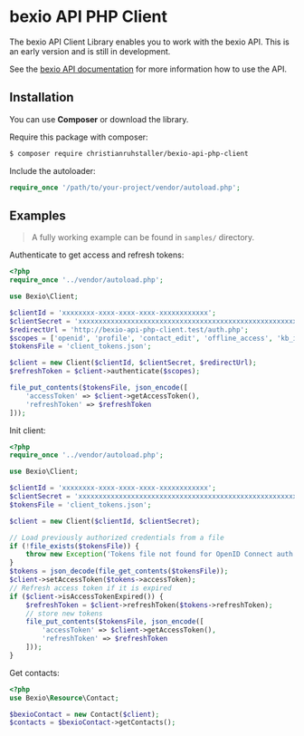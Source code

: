 # bexio API PHP Client

The bexio API Client Library enables you to work with the bexio API.
This is an early version and is still in development.

See the [bexio API documentation](https://docs.bexio.com) for more information how to use the API.

## Installation

You can use **Composer** or download the library.

Require this package with composer:

```sh
$ composer require christianruhstaller/bexio-api-php-client
```
Include the autoloader:

```php
require_once '/path/to/your-project/vendor/autoload.php';
```

## Examples

> A fully working example can be found in `samples/` directory.

Authenticate to get access and refresh tokens:

```php
<?php
require_once '../vendor/autoload.php';

use Bexio\Client;

$clientId = 'xxxxxxxx-xxxx-xxxx-xxxx-xxxxxxxxxxxx';
$clientSecret = 'xxxxxxxxxxxxxxxxxxxxxxxxxxxxxxxxxxxxxxxxxxxxxxxxxxxxxxxxxxxxxxxxxxxxxxxxxxxxxxxxxxxxxx';
$redirectUrl = 'http://bexio-api-php-client.test/auth.php';
$scopes = ['openid', 'profile', 'contact_edit', 'offline_access', 'kb_invoice_edit', 'bank_payment_edit'];
$tokensFile = 'client_tokens.json';

$client = new Client($clientId, $clientSecret, $redirectUrl);
$refreshToken = $client->authenticate($scopes);

file_put_contents($tokensFile, json_encode([
    'accessToken' => $client->getAccessToken(),
    'refreshToken' => $refreshToken
]));
```

Init client:

```php
<?php
require_once '../vendor/autoload.php';

use Bexio\Client;

$clientId = 'xxxxxxxx-xxxx-xxxx-xxxx-xxxxxxxxxxxx';
$clientSecret = 'xxxxxxxxxxxxxxxxxxxxxxxxxxxxxxxxxxxxxxxxxxxxxxxxxxxxxxxxxxxxxxxxxxxxxxxxxxxxxxxxxxxxxx';
$tokensFile = 'client_tokens.json';

$client = new Client($clientId, $clientSecret);

// Load previously authorized credentials from a file
if (!file_exists($tokensFile)) {
    throw new Exception('Tokens file not found for OpenID Connect auth: ' . $tokensFile);
}
$tokens = json_decode(file_get_contents($tokensFile));
$client->setAccessToken($tokens->accessToken);
// Refresh access token if it is expired
if ($client->isAccessTokenExpired()) {
    $refreshToken = $client->refreshToken($tokens->refreshToken);
    // store new tokens
    file_put_contents($tokensFile, json_encode([
        'accessToken' => $client->getAccessToken(),
        'refreshToken' => $refreshToken
    ]));
}
```

Get contacts:

```php
<?php
use Bexio\Resource\Contact;

$bexioContact = new Contact($client);
$contacts = $bexioContact->getContacts();
```
